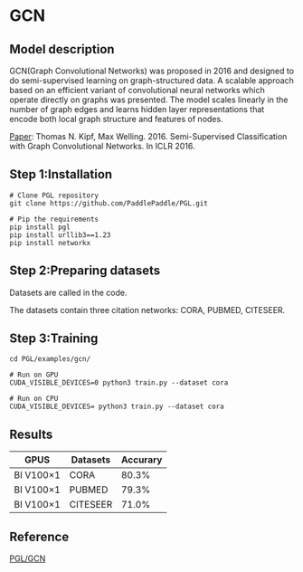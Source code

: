 # GCN

## Model description

GCN(Graph Convolutional Networks) was proposed in 2016 and designed to do semi-supervised learning on graph-structured data. A scalable approach based on an efficient variant of convolutional neural networks which operate directly on graphs was presented. The model scales linearly in the number of graph edges and learns hidden layer representations that encode both local graph structure and features of nodes.

[Paper](https://gitee.com/link?target=https%3A%2F%2Farxiv.org%2Fabs%2F1609.02907): Thomas N. Kipf, Max Welling. 2016. Semi-Supervised Classification with Graph Convolutional Networks. In ICLR 2016.

## Step 1:Installation

```
# Clone PGL repository
git clone https://github.com/PaddlePaddle/PGL.git
```

```
# Pip the requirements
pip install pgl
pip install urllib3==1.23
pip install networkx
```

## Step 2:Preparing datasets

Datasets are called in the code.

The datasets  contain three citation networks: CORA, PUBMED, CITESEER.

## Step 3:Training

```
cd PGL/examples/gcn/

# Run on GPU
CUDA_VISIBLE_DEVICES=0 python3 train.py --dataset cora

# Run on CPU 
CUDA_VISIBLE_DEVICES= python3 train.py --dataset cora
```

## Results

| GPUS       | Datasets | Accurary |
| ---------- | -------- | -------- |
| BI V100×1 | CORA     | 80.3%    |
| BI V100×1 | PUBMED   | 79.3%    |
| BI V100×1 | CITESEER | 71.0%    |

## Reference

[PGL/GCN](https://github.com/PaddlePaddle/PGL/tree/main/examples/gcn)
